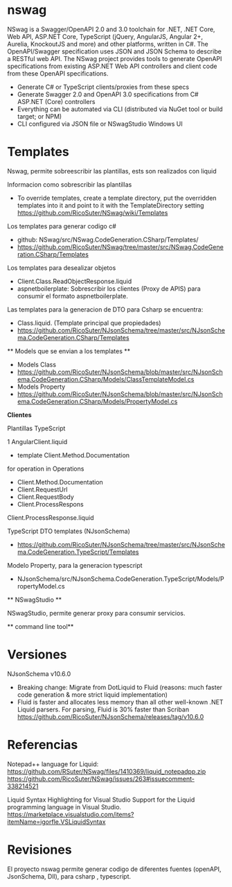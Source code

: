 # nswag

NSwag is a Swagger/OpenAPI 2.0 and 3.0 toolchain for .NET, .NET Core, Web API, ASP.NET Core, TypeScript (jQuery, AngularJS, Angular 2+, Aurelia, KnockoutJS and more) and other platforms, written in C#. The OpenAPI/Swagger specification uses JSON and JSON Schema to describe a RESTful web API. The NSwag project provides tools to generate OpenAPI specifications from existing ASP.NET Web API controllers and client code from these OpenAPI specifications.

- Generate C# or TypeScript clients/proxies from these specs
- Generate Swagger 2.0 and OpenAPI 3.0 specifications from C# ASP.NET (Core) controllers
- Everything can be automated via CLI (distributed via NuGet tool or build target; or NPM)
- CLI configured via JSON file or NSwagStudio Windows UI

# Templates


Nswag, permite sobreescribir las plantillas, ests  son realizados con liquid

Informacion como sobrescribir las plantillas
- To override templates, create a template directory, put the overridden templates into it and point to it with the TemplateDirectory setting
https://github.com/RicoSuter/NSwag/wiki/Templates



Los templates para generar codigo c#
- github: NSwag/src/NSwag.CodeGeneration.CSharp/Templates/ 
- https://github.com/RicoSuter/NSwag/tree/master/src/NSwag.CodeGeneration.CSharp/Templates


Los templates para desealizar objetos  
- Client.Class.ReadObjectResponse.liquid
- aspnetboilerplate: Sobrescribir los clientes (Proxy de APIS) para consumir el formato aspnetboilerplate.


Las templates para la generacion de DTO para Csharp se encuentra:
- Class.liquid. (Template principal que propiedades)
- https://github.com/RicoSuter/NJsonSchema/tree/master/src/NJsonSchema.CodeGeneration.CSharp/Templates 


** Models que se envian a los templates **

- Models Class
 - https://github.com/RicoSuter/NJsonSchema/blob/master/src/NJsonSchema.CodeGeneration.CSharp/Models/ClassTemplateModel.cs
- Models Property
 - https://github.com/RicoSuter/NJsonSchema/blob/master/src/NJsonSchema.CodeGeneration.CSharp/Models/PropertyModel.cs



**Clientes**

Plantillas TypeScript

1 AngularClient.liquid 

- template Client.Method.Documentation

for operation in Operations
- Client.Method.Documentation
- Client.RequestUrl
- Client.RequestBody
- Client.ProcessRespons


Client.ProcessResponse.liquid



TypeScript DTO templates (NJsonSchema)
- https://github.com/RicoSuter/NJsonSchema/tree/master/src/NJsonSchema.CodeGeneration.TypeScript/Templates

Modelo Property, para la generacion typescript
- NJsonSchema/src/NJsonSchema.CodeGeneration.TypeScript/Models/PropertyModel.cs 


** NSwagStudio **

NSwagStudio, permite generar proxy para consumir servicios.

** command line tool** 



# Versiones

NJsonSchema v10.6.0
- Breaking change: Migrate from DotLiquid to Fluid (reasons: much faster code generation & more strict liquid implementation) 
- Fluid is faster and allocates less memory than all other well-known .NET Liquid parsers. For parsing, Fluid is 30% faster than Scriban
https://github.com/RicoSuter/NJsonSchema/releases/tag/v10.6.0


# Referencias

Notepad++ language for Liquid:
https://github.com/RSuter/NSwag/files/1410369/liquid_notepadpp.zip
https://github.com/RicoSuter/NSwag/issues/263#issuecomment-338214521


Liquid Syntax Highlighting for Visual Studio
Support for the Liquid programming language in Visual Studio.
https://marketplace.visualstudio.com/items?itemName=igorfle.VSLiquidSyntax

# Revisiones

El proyecto nswag permite generar codigo de diferentes fuentes (openAPI, JsonSchema, Dll), para csharp , typescript. 

